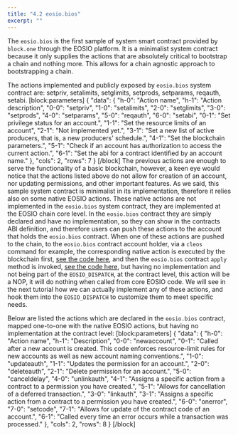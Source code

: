 ```yaml
---
title: "4.2 eosio.bios"
excerpt: ""
---
```

The `eosio.bios` is the first sample of system smart contract provided by `block.one` through the EOSIO platform. It is a minimalist system contract because it only supplies the actions that are absolutely critical to bootstrap a chain and nothing more. This allows for a chain agnostic approach to bootstrapping a chain.

The actions implemented and publicly exposed by `eosio.bios` system contract are: setpriv, setalimits, setglimits, setprods, setparams, reqauth, setabi.
[block:parameters]
{
  "data": {
    "h-0": "Action name",
    "h-1": "Action description",
    "0-0": "setpriv",
    "1-0": "setalimits",
    "2-0": "setglimits",
    "3-0": "setprods",
    "4-0": "setparams",
    "5-0": "reqauth",
    "6-0": "setabi",
    "0-1": "Set privilege status for an account.",
    "1-1": "Set the resource limits of an account",
    "2-1": "Not implemented yet.",
    "3-1": "Set a new list of active producers, that is, a new producers' schedule.",
    "4-1": "Set the blockchain parameters.",
    "5-1": "Check if an account has authorization to access the current action.",
    "6-1": "Set the abi for a contract identified by an account name."
  },
  "cols": 2,
  "rows": 7
}
[/block]
The previous actions are enough to serve the functionality of a basic blockchain, however, a keen eye would notice that the actions listed above do not allow for creation of an account, nor updating permissions, and other important features. As we said, this sample system contract is minimalist in its implementation, therefore it relies also on some native EOSIO actions. These native actions are not implemented in the `eosio.bios` system contract, they are implemented at the EOSIO chain core level. In the `eosio.bios` contract they are simply declared and have no implementation, so they can show in the contracts ABI definition, and therefore users can push these actions to the account that holds the `eosio.bios` contract. When one of these actions are pushed to the chain, to the `eosio.bios` contract account holder, via a `cleos` command for example, the corresponding native action is executed by the blockchain first, [see the code here](https://github.com/EOSIO/eos/blob/3fddb727b8f3615917707281dfd3dd3cc5d3d66d/libraries/chain/apply_context.cpp#L58), and then the `eosio.bios` contract `apply` method is invoked, [see the code here](https://github.com/EOSIO/eos/blob/3fddb727b8f3615917707281dfd3dd3cc5d3d66d/libraries/chain/apply_context.cpp#L69), but having no implementation and not being part of the `EOSIO_DISPATCH`, at the contract level, this action will be a NOP, it will do nothing when called from core EOSIO code.
We will see in the next tutorial how we can actually implement any of these actions, and hook them into the `EOSIO_DISPATCH` to customize them to meet specific needs.

Below are listed the actions which are declared in the `eosio.bios` contract, mapped one-to-one with the native EOSIO actions, but having no implementation at the contract level:
[block:parameters]
{
  "data": {
    "h-0": "Action name",
    "h-1": "Description",
    "0-0": "newaccount",
    "0-1": "Called after a new account is created. This code enforces resource-limit rules for new accounts as well as new account naming conventions.",
    "1-0": "updateauth",
    "1-1": "Updates the permission for an account.",
    "2-0": "deleteauth",
    "2-1": "Delete permission for an account.",
    "5-0": "canceldelay",
    "4-0": "unlinkauth",
    "4-1": "Assigns a specific action from a contract to a permission you have created.",
    "5-1": "Allows for cancellation of a deferred transaction.",
    "3-0": "linkauth",
    "3-1": "Assigns a specific action from a contract to a permission you have created.",
    "6-0": "onerror",
    "7-0": "setcode",
    "7-1": "Allows for update of the contract code of an account.",
    "6-1": "Called every time an error occurs while a transaction was processed."
  },
  "cols": 2,
  "rows": 8
}
[/block]